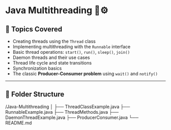 # Java Multithreading 🧵⚙️

## 🚀 Topics Covered

- Creating threads using the `Thread` class  
- Implementing multithreading with the `Runnable` interface  
- Basic thread operations: `start()`, `run()`, `sleep()`, `join()`  
- Daemon threads and their use cases  
- Thread life cycle and state transitions  
- Synchronization basics  
- The classic **Producer-Consumer problem** using `wait()` and `notify()`

---

## 📂 Folder Structure
/Java-Multithreading
│
├── ThreadClassExample.java
├── RunnableExample.java
├── ThreadMethods.java
├── DaemonThreadExample.java
├── ProducerConsumer.java
└── README.md



